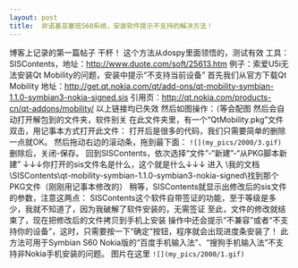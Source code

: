 ```yaml
---
layout: post
title:  非诺基亚塞班S60系统，安装软件提示不支持的解决方法！
---
```

博客上记录的第一篇帖子
干杯！
这个方法从dospy里面领悟的，测试有效
工具：SISContents，地址：http://www.duote.com/soft/25613.htm
例子：索爱U5i无法安装Qt Mobility的问题，安装中提示“不支持当前设备”
首先我们从官方下载Qt Mobility
地址：http://get.qt.nokia.com/qt/add-ons/qt-mobility-symbian-1.1.0-symbian3-nokia-signed.sis
引用页：http://qt.nokia.com/products-cn/qt-addons/mobility/
以上链接均已失效
然后如图操作：（等会配图
然后会自动打开解包到的文件夹，软件别关
在此文件夹里，有一个“QtMobility.pkg”文件
双击，用记事本方式打开此文件：
打开后是很多的代码，我们只需要简单的删除一点就OK。
然后拖动右边的滚动条，拖到最下面：
`![](my_pics/2000/3.gif)`
删除后，关闭-保存。
回到SISContents，依次选择“文件”-“新建”-“从PKG脚本新建”
↓↓↓你打开的sis文件名是什么，这个就是什么↓↓↓
进入 \我的文档\SISContents\qt-mobility-symbian-1.1.0-symbian3-nokia-signed\找到那个PKG文件（刚刚用记事本修改的）
稍等，SISContents就显示出修改后的sis文件的参数，注意这两点：
SISContents这个软件自带签证的功能，至于等级是多少，我就不知道了，因为我破解了软件安装的，无需签证
至此，文件的修改就结束了，现在把修改后的文件拷贝到手机上安装
操作中还会提示“不兼容”或者“不支持你的设备”，这时，只需要按一下“确定”按钮，程序就会出现进度条安装了！
此方法可用于Symbian S60 Nokia版的“百度手机输入法”、“搜狗手机输入法”不支持非Nokia手机安装的问题。
图片在这里
`![](my_pics/2000/1.gif)`